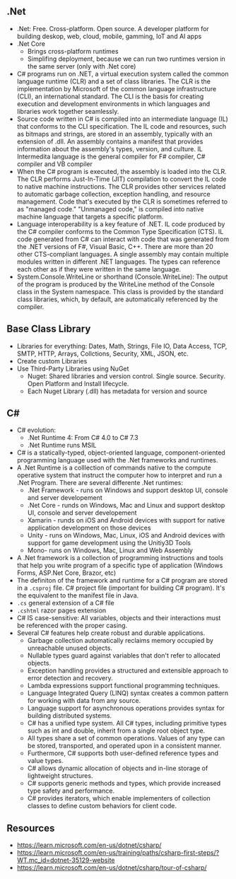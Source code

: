 ## .Net 
- .Net: Free. Cross-platform. Open source. A developer platform for building deskop, web, cloud, mobile, gamming, IoT and AI apps
- .Net Core
  - Brings cross-platform runtimes
  - Simplifing deployment, because we can run two runtimes version in the same server (only with .Net core)
- C# programs run on .NET, a virtual execution system called the common language runtime (CLR) and a set of class libraries. The CLR is the implementation by Microsoft of the common language infrastructure (CLI), an international standard. The CLI is the basis for creating execution and development environments in which languages and libraries work together seamlessly.
- Source code written in C# is compiled into an intermediate language (IL) that conforms to the CLI specification. The IL code and resources, such as bitmaps and strings, are stored in an assembly, typically with an extension of .dll. An assembly contains a manifest that provides information about the assembly's types, version, and culture. IL Intermedita language is the general compiler for F# compiler, C# compiler and VB compiler
- When the C# program is executed, the assembly is loaded into the CLR. The CLR performs Just-In-Time (JIT) compilation to convert the IL code to native machine instructions. The CLR provides other services related to automatic garbage collection, exception handling, and resource management. Code that's executed by the CLR is sometimes referred to as "managed code." "Unmanaged code," is compiled into native machine language that targets a specific platform.
- Language interoperability is a key feature of .NET. IL code produced by the C# compiler conforms to the Common Type Specification (CTS). IL code generated from C# can interact with code that was generated from the .NET versions of F#, Visual Basic, C++. There are more than 20 other CTS-compliant languages. A single assembly may contain multiple modules written in different .NET languages. The types can reference each other as if they were written in the same language.
- System.Console.WriteLine or shorthand (Console.WriteLine): The output of the program is produced by the WriteLine method of the Console class in the System namespace. This class is provided by the standard class libraries, which, by default, are automatically referenced by the compiler.


## Base Class Library
- Libraries for everything: Dates, Math, Strings, File IO, Data Access, TCP, SMTP, HTTP, Arrays, Collctions, Security, XML, JSON, etc.
- Create custom Libraries
- Use Third-Party Libraries using NuGet
  - Nuget: Shared libraries and version control. Single source. Security. Open Platform and Install lifecycle.
  - Each Nuget Library (.dll) has metadata for version and source
  
## C#
- C# evolution:
  - .Net Runtime 4: From C# 4.0 to C# 7.3
  - .Net Runtime runs MSIL
- C# is a statically-typed, object-oriented language, component-oriented programming language used with the .Net frameworks and runtimes.
- A .Net Runtime is a colllection of commands native to the compute operative system that instruct the computer how to interpret and run a .Net Program. There are several differente .Net runtimes:
  - .Net Framework - runs on Windows and support desktop UI, console and server developement
  - .Net Core - runds on Windows, Mac and Linux and support desktop UI, console and server developement
  - Xamarin - runds on iOS and Android devices with support for native application development on those devices
  - Unity - runs on Windows, Mac, Linux, iOS and Android devices with support for game development using the Unitiy3D Tools
  - Mono- runs on Windows, Mac, Linux and Web Assembly
- A .Net framework is a collection of programming instructions and tools that help you write program of a specific type of application (Windows Forms, ASP.Net Core, Brazor, etc)
- The definiton of the framework and runtime for a C# program are stored in a `.csproj` file. C# project file (important for building C# program). It's the equivalent to the manifest file in Java.
- `.cs` general extension of a C# file
- `.cshtml` razor pages extension
- C# IS case-sensitive: All variables, objects and their interactions must be referenced with the proper casing.
- Several C# features help create robust and durable applications. 
  - Garbage collection automatically reclaims memory occupied by unreachable unused objects. 
  - Nullable types guard against variables that don't refer to allocated objects. 
  - Exception handling provides a structured and extensible approach to error detection and recovery. 
  - Lambda expressions support functional programming techniques. 
  - Language Integrated Query (LINQ) syntax creates a common pattern for working with data from any source. 
  - Language support for asynchronous operations provides syntax for building distributed systems. 
  - C# has a unified type system. All C# types, including primitive types such as int and double, inherit from a single root object type. 
  - All types share a set of common operations. Values of any type can be stored, transported, and operated upon in a consistent manner. 
  - Furthermore, C# supports both user-defined reference types and value types. 
  - C# allows dynamic allocation of objects and in-line storage of lightweight structures. 
  - C# supports generic methods and types, which provide increased type safety and performance. 
  - C# provides iterators, which enable implementers of collection classes to define custom behaviors for client code.

## Resources
- https://learn.microsoft.com/en-us/dotnet/csharp/
- https://learn.microsoft.com/en-us/training/paths/csharp-first-steps/?WT.mc_id=dotnet-35129-website
- https://learn.microsoft.com/en-us/dotnet/csharp/tour-of-csharp/
